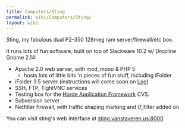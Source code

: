 ```yaml
---
title: Computers/Sting
permalink: wiki/Computers/Sting/
layout: wiki
---
```


Sting, my fabulous dual P2-350 128meg ram server/firewall/etc box.

It runs lots of fun software, built on top of Slackware 10.2 w/ Dropline
Gnome 2.14:

-   Apache 2.0 web server, with mod\_mono & PHP 5
    -   hosts lots of little bits 'n pieces of fun stuff, including
        iFolder
-   iFolder 3.5 server (instructions will come soon on
    [Log](/wiki/Log "wikilink"))
-   SSH, FTP, TightVNC services
-   Testing box for the [Horde Application
    Framework](http:/www.horde.org/) CVS.
-   Subversion server
-   Netfilter firewall, with traffic shaping marking and l7\_filter
    added on

You can visit sting's web interface at
[sting.vanstaveren.us:8000](http://sting.vanstaveren.us:8000/)
